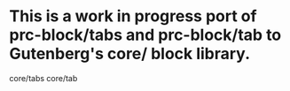 # This is a work in progress port of prc-block/tabs and prc-block/tab to Gutenberg's core/ block library.

core/tabs
core/tab
